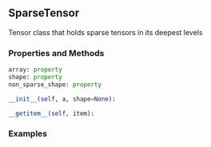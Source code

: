 ## <a id="McUtils.Zachary.LazyTensors.SparseTensor">SparseTensor</a>
Tensor class that holds sparse tensors in its deepest levels

### Properties and Methods
```python
array: property
shape: property
non_sparse_shape: property
```
```python
__init__(self, a, shape=None): 
```

```python
__getitem__(self, item): 
```

### Examples
